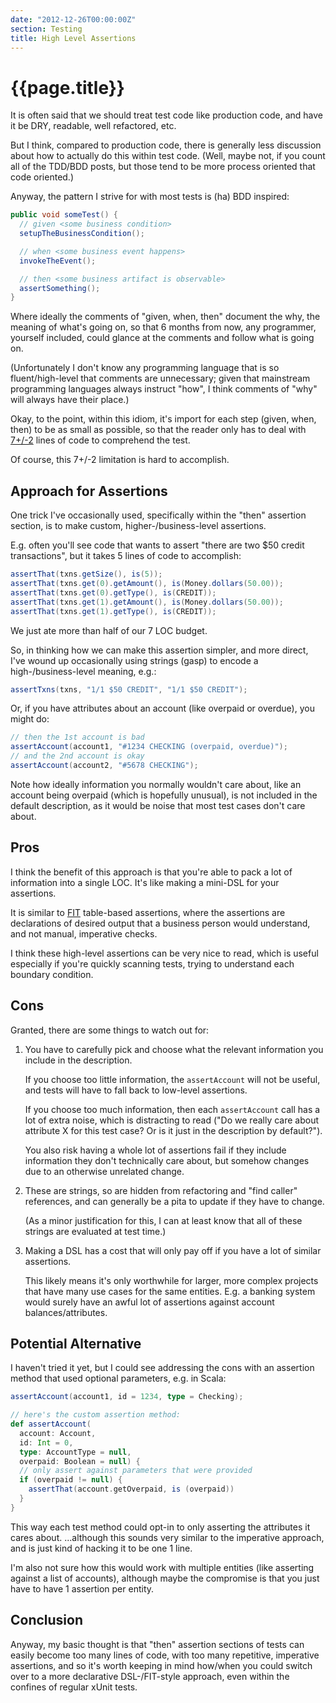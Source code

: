 ```yaml
---
date: "2012-12-26T00:00:00Z"
section: Testing
title: High Level Assertions
---
```


{{page.title}}
==============

It is often said that we should treat test code like production code, and have it be DRY, readable, well refactored, etc.

But I think, compared to production code, there is generally less discussion about how to actually do this within test code. (Well, maybe not, if you count all of the TDD/BDD posts, but those tend to be more process oriented that code oriented.)

Anyway, the pattern I strive for with most tests is (ha) BDD inspired:

```java
public void someTest() {
  // given <some business condition>
  setupTheBusinessCondition();

  // when <some business event happens>
  invokeTheEvent();

  // then <some business artifact is observable>
  assertSomething();
}
```

Where ideally the comments of "given, when, then" document the why, the meaning of what's going on, so that 6 months from now, any programmer, yourself included, could glance at the comments and follow what is going on.

(Unfortunately I don't know any programming language that is so fluent/high-level that comments are unnecessary; given that mainstream programming languages always instruct "how", I think comments of "why" will always have their place.)

Okay, to the point, within this idiom, it's import for each step (given, when, then) to be as small as possible, so that the reader only has to deal with [7+/-2](http://en.wikipedia.org/wiki/The_Magical_Number_Seven,_Plus_or_Minus_Two) lines of code to comprehend the test.

Of course, this 7+/-2 limitation is hard to accomplish.

Approach for Assertions
-----------------------

One trick I've occasionally used, specifically within the "then" assertion section, is to make custom, higher-/business-level assertions.

E.g. often you'll see code that wants to assert "there are two $50 credit transactions", but it takes 5 lines of code to accomplish:

```java
assertThat(txns.getSize(), is(5));
assertThat(txns.get(0).getAmount(), is(Money.dollars(50.00));
assertThat(txns.get(0).getType(), is(CREDIT));
assertThat(txns.get(1).getAmount(), is(Money.dollars(50.00));
assertThat(txns.get(1).getType(), is(CREDIT));
```

We just ate more than half of our 7 LOC budget.

So, in thinking how we can make this assertion simpler, and more direct, I've wound up occasionally using strings (gasp) to encode a high-/business-level meaning, e.g.:

```java
assertTxns(txns, "1/1 $50 CREDIT", "1/1 $50 CREDIT");
```

Or, if you have attributes about an account (like overpaid or overdue), you might do:

```java
// then the 1st account is bad
assertAccount(account1, "#1234 CHECKING (overpaid, overdue)");
// and the 2nd account is okay
assertAccount(account2, "#5678 CHECKING");
```

Note how ideally information you normally wouldn't care about, like an account being overpaid (which is hopefully unusual), is not included in the default description, as it would be noise that most test cases don't care about.

Pros
----

I think the benefit of this approach is that you're able to pack a lot of information into a single LOC. It's like making a mini-DSL for your assertions.

It is similar to [FIT](http://fit.c2.com/) table-based assertions, where the assertions are declarations of desired output that a business person would understand, and not manual, imperative checks.

I think these high-level assertions can be very nice to read, which is useful especially if you're quickly scanning tests, trying to understand each boundary condition.

Cons
----

Granted, there are some things to watch out for:

1. You have to carefully pick and choose what the relevant information you include in the description.

   If you choose too little information, the `assertAccount` will not be useful, and tests will have to fall back to low-level assertions.

   If you choose too much information, then each `assertAccount` call has a lot of extra noise, which is distracting to read ("Do we really care about attribute X for this test case? Or is it just in the description by default?").

   You also risk having a whole lot of assertions fail if they include information they don't technically care about, but somehow changes due to an otherwise unrelated change.

2. These are strings, so are hidden from refactoring and "find caller" references, and can generally be a pita to update if they have to change.

   (As a minor justification for this, I can at least know that all of these strings are evaluated at test time.)

3. Making a DSL has a cost that will only pay off if you have a lot of similar assertions.

   This likely means it's only worthwhile for larger, more complex projects that have many use cases for the same entities. E.g. a banking system would surely have an awful lot of assertions against account balances/attributes.

Potential Alternative
---------------------

I haven't tried it yet, but I could see addressing the cons with an assertion method that used optional parameters, e.g. in Scala:

```scala
assertAccount(account1, id = 1234, type = Checking);

// here's the custom assertion method:
def assertAccount(
  account: Account,
  id: Int = 0,
  type: AccountType = null,
  overpaid: Boolean = null) {
  // only assert against parameters that were provided
  if (overpaid != null) {
    assertThat(account.getOverpaid, is (overpaid))
  }
}
```

This way each test method could opt-in to only asserting the attributes it cares about. ...although this sounds very similar to the imperative approach, and is just kind of hacking it to be one 1 line.

I'm also not sure how this would work with multiple entities (like asserting against a list of accounts), although maybe the compromise is that you just have to have 1 assertion per entity.

Conclusion
----------

Anyway, my basic thought is that "then" assertion sections of tests can easily become too many lines of code, with too many repetitive, imperative assertions, and so it's worth keeping in mind how/when you could switch over to a more declarative DSL-/FIT-style approach, even within the confines of regular xUnit tests.


